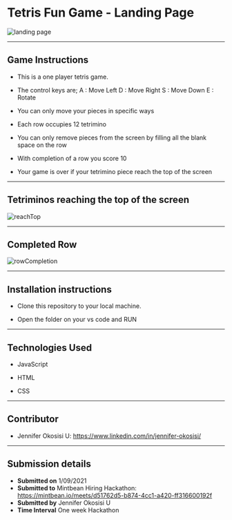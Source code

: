# Tetris Fun Game - Landing Page

![landing page](https://user-images.githubusercontent.com/56915109/131637903-b6e8eeaf-1791-491c-9d52-657e895878bb.PNG)

---

## Game Instructions

- This is a one player tetris game.

- The control keys are;
    A : Move Left
    D : Move Right
    S : Move Down
    E : Rotate

- You can only move your pieces in specific ways

- Each row occupies 12 tetrimino

- You can only remove pieces from the screen by filling all the blank space on the row

- With completion of a row you score 10

- Your game is over if your tetrimino piece reach the top of the screen

---

## Tetriminos reaching the top of the screen

![reachTop](https://user-images.githubusercontent.com/56915109/131638243-ec1820c2-50cc-4e0f-a997-3787a5edfbe7.PNG)

---

## Completed Row

![rowCompletion](https://user-images.githubusercontent.com/56915109/131638373-7a7a8647-d3cd-448d-a5ef-ff162748fb54.PNG)

---

## Installation instructions

- Clone this repository to your local machine.

- Open the folder on your vs code and RUN

---

## Technologies Used

- JavaScript

- HTML

- CSS

---

## Contributor

 - Jennifer Okosisi U: https://www.linkedin.com/in/jennifer-okosisi/

---

##  Submission details 
- **Submitted on** 1/09/2021
- **Submitted to** Mintbean Hiring Hackathon: https://mintbean.io/meets/d51762d5-b874-4cc1-a420-ff316600192f
- **Submitted by** Jennifer Okosisi U
- **Time Interval** One week Hackathon

